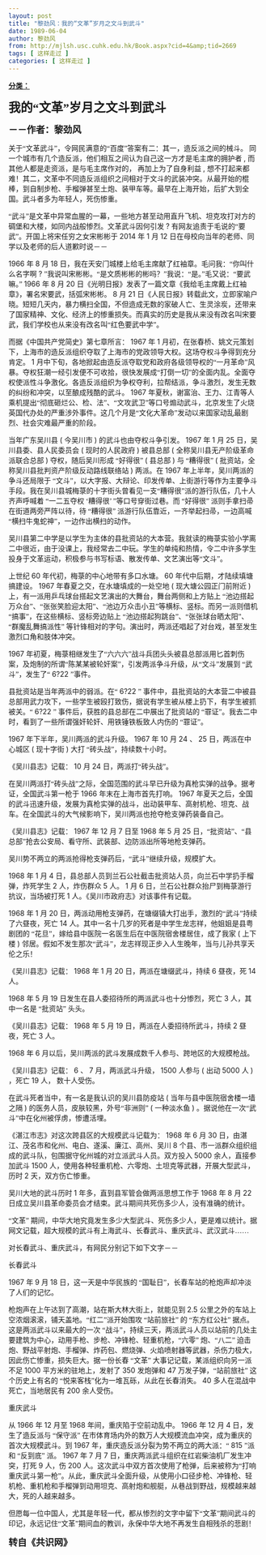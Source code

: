 ```yaml
---
layout: post
title: "黎劲风：我的“文革”岁月之文斗到武斗"
date: 1989-06-04
author: 黎劲风
from: http://mjlsh.usc.cuhk.edu.hk/Book.aspx?cid=4&amp;tid=2669
tags: [ 这样走过 ]
categories: [ 这样走过 ]
---
```


<div style="margin: 15px 10px 10px 0px;">
<div>
<span id="ctl00_ContentPlaceHolder1_chapter1_SubjectLabel" style="font-weight:bold;text-decoration:underline;">
   分类：
  </span>
</div>
<!--[if gte mso 9]><xml>
 <o:OfficeDocumentSettings>
  <o:AllowPNG/>
 </o:OfficeDocumentSettings>
</xml><![endif]-->
<!--[if gte mso 9]><xml>
 <w:WordDocument>
  <w:View>Normal</w:View>
  <w:Zoom>0</w:Zoom>
  <w:TrackMoves/>
  <w:TrackFormatting/>
  <w:PunctuationKerning/>
  <w:ValidateAgainstSchemas/>
  <w:SaveIfXMLInvalid>false</w:SaveIfXMLInvalid>
  <w:IgnoreMixedContent>false</w:IgnoreMixedContent>
  <w:AlwaysShowPlaceholderText>false</w:AlwaysShowPlaceholderText>
  <w:DoNotPromoteQF/>
  <w:LidThemeOther>EN-US</w:LidThemeOther>
  <w:LidThemeAsian>JA</w:LidThemeAsian>
  <w:LidThemeComplexScript>X-NONE</w:LidThemeComplexScript>
  <w:Compatibility>
   <w:BreakWrappedTables/>
   <w:SnapToGridInCell/>
   <w:WrapTextWithPunct/>
   <w:UseAsianBreakRules/>
   <w:DontGrowAutofit/>
   <w:SplitPgBreakAndParaMark/>
   <w:EnableOpenTypeKerning/>
   <w:DontFlipMirrorIndents/>
   <w:OverrideTableStyleHps/>
   <w:UseFELayout/>
  </w:Compatibility>
  <m:mathPr>
   <m:mathFont m:val="Cambria Math"/>
   <m:brkBin m:val="before"/>
   <m:brkBinSub m:val="&#45;-"/>
   <m:smallFrac m:val="off"/>
   <m:dispDef/>
   <m:lMargin m:val="0"/>
   <m:rMargin m:val="0"/>
   <m:defJc m:val="centerGroup"/>
   <m:wrapIndent m:val="1440"/>
   <m:intLim m:val="subSup"/>
   <m:naryLim m:val="undOvr"/>
  </m:mathPr></w:WordDocument>
</xml><![endif]-->
<!--[if gte mso 9]><xml>
 <w:LatentStyles DefLockedState="false" DefUnhideWhenUsed="true"
  DefSemiHidden="true" DefQFormat="false" DefPriority="99"
  LatentStyleCount="276">
  <w:LsdException Locked="false" Priority="0" SemiHidden="false"
   UnhideWhenUsed="false" QFormat="true" Name="Normal"/>
  <w:LsdException Locked="false" Priority="9" SemiHidden="false"
   UnhideWhenUsed="false" QFormat="true" Name="heading 1"/>
  <w:LsdException Locked="false" Priority="9" QFormat="true" Name="heading 2"/>
  <w:LsdException Locked="false" Priority="9" QFormat="true" Name="heading 3"/>
  <w:LsdException Locked="false" Priority="9" QFormat="true" Name="heading 4"/>
  <w:LsdException Locked="false" Priority="9" QFormat="true" Name="heading 5"/>
  <w:LsdException Locked="false" Priority="9" QFormat="true" Name="heading 6"/>
  <w:LsdException Locked="false" Priority="9" QFormat="true" Name="heading 7"/>
  <w:LsdException Locked="false" Priority="9" QFormat="true" Name="heading 8"/>
  <w:LsdException Locked="false" Priority="9" QFormat="true" Name="heading 9"/>
  <w:LsdException Locked="false" Priority="39" Name="toc 1"/>
  <w:LsdException Locked="false" Priority="39" Name="toc 2"/>
  <w:LsdException Locked="false" Priority="39" Name="toc 3"/>
  <w:LsdException Locked="false" Priority="39" Name="toc 4"/>
  <w:LsdException Locked="false" Priority="39" Name="toc 5"/>
  <w:LsdException Locked="false" Priority="39" Name="toc 6"/>
  <w:LsdException Locked="false" Priority="39" Name="toc 7"/>
  <w:LsdException Locked="false" Priority="39" Name="toc 8"/>
  <w:LsdException Locked="false" Priority="39" Name="toc 9"/>
  <w:LsdException Locked="false" Priority="35" QFormat="true" Name="caption"/>
  <w:LsdException Locked="false" Priority="10" SemiHidden="false"
   UnhideWhenUsed="false" QFormat="true" Name="Title"/>
  <w:LsdException Locked="false" Priority="0" Name="Default Paragraph Font"/>
  <w:LsdException Locked="false" Priority="11" SemiHidden="false"
   UnhideWhenUsed="false" QFormat="true" Name="Subtitle"/>
  <w:LsdException Locked="false" Priority="22" SemiHidden="false"
   UnhideWhenUsed="false" QFormat="true" Name="Strong"/>
  <w:LsdException Locked="false" Priority="20" SemiHidden="false"
   UnhideWhenUsed="false" QFormat="true" Name="Emphasis"/>
  <w:LsdException Locked="false" Priority="59" SemiHidden="false"
   UnhideWhenUsed="false" Name="Table Grid"/>
  <w:LsdException Locked="false" UnhideWhenUsed="false" Name="Placeholder Text"/>
  <w:LsdException Locked="false" Priority="1" SemiHidden="false"
   UnhideWhenUsed="false" QFormat="true" Name="No Spacing"/>
  <w:LsdException Locked="false" Priority="60" SemiHidden="false"
   UnhideWhenUsed="false" Name="Light Shading"/>
  <w:LsdException Locked="false" Priority="61" SemiHidden="false"
   UnhideWhenUsed="false" Name="Light List"/>
  <w:LsdException Locked="false" Priority="62" SemiHidden="false"
   UnhideWhenUsed="false" Name="Light Grid"/>
  <w:LsdException Locked="false" Priority="63" SemiHidden="false"
   UnhideWhenUsed="false" Name="Medium Shading 1"/>
  <w:LsdException Locked="false" Priority="64" SemiHidden="false"
   UnhideWhenUsed="false" Name="Medium Shading 2"/>
  <w:LsdException Locked="false" Priority="65" SemiHidden="false"
   UnhideWhenUsed="false" Name="Medium List 1"/>
  <w:LsdException Locked="false" Priority="66" SemiHidden="false"
   UnhideWhenUsed="false" Name="Medium List 2"/>
  <w:LsdException Locked="false" Priority="67" SemiHidden="false"
   UnhideWhenUsed="false" Name="Medium Grid 1"/>
  <w:LsdException Locked="false" Priority="68" SemiHidden="false"
   UnhideWhenUsed="false" Name="Medium Grid 2"/>
  <w:LsdException Locked="false" Priority="69" SemiHidden="false"
   UnhideWhenUsed="false" Name="Medium Grid 3"/>
  <w:LsdException Locked="false" Priority="70" SemiHidden="false"
   UnhideWhenUsed="false" Name="Dark List"/>
  <w:LsdException Locked="false" Priority="71" SemiHidden="false"
   UnhideWhenUsed="false" Name="Colorful Shading"/>
  <w:LsdException Locked="false" Priority="72" SemiHidden="false"
   UnhideWhenUsed="false" Name="Colorful List"/>
  <w:LsdException Locked="false" Priority="73" SemiHidden="false"
   UnhideWhenUsed="false" Name="Colorful Grid"/>
  <w:LsdException Locked="false" Priority="60" SemiHidden="false"
   UnhideWhenUsed="false" Name="Light Shading Accent 1"/>
  <w:LsdException Locked="false" Priority="61" SemiHidden="false"
   UnhideWhenUsed="false" Name="Light List Accent 1"/>
  <w:LsdException Locked="false" Priority="62" SemiHidden="false"
   UnhideWhenUsed="false" Name="Light Grid Accent 1"/>
  <w:LsdException Locked="false" Priority="63" SemiHidden="false"
   UnhideWhenUsed="false" Name="Medium Shading 1 Accent 1"/>
  <w:LsdException Locked="false" Priority="64" SemiHidden="false"
   UnhideWhenUsed="false" Name="Medium Shading 2 Accent 1"/>
  <w:LsdException Locked="false" Priority="65" SemiHidden="false"
   UnhideWhenUsed="false" Name="Medium List 1 Accent 1"/>
  <w:LsdException Locked="false" UnhideWhenUsed="false" Name="Revision"/>
  <w:LsdException Locked="false" Priority="34" SemiHidden="false"
   UnhideWhenUsed="false" QFormat="true" Name="List Paragraph"/>
  <w:LsdException Locked="false" Priority="29" SemiHidden="false"
   UnhideWhenUsed="false" QFormat="true" Name="Quote"/>
  <w:LsdException Locked="false" Priority="30" SemiHidden="false"
   UnhideWhenUsed="false" QFormat="true" Name="Intense Quote"/>
  <w:LsdException Locked="false" Priority="66" SemiHidden="false"
   UnhideWhenUsed="false" Name="Medium List 2 Accent 1"/>
  <w:LsdException Locked="false" Priority="67" SemiHidden="false"
   UnhideWhenUsed="false" Name="Medium Grid 1 Accent 1"/>
  <w:LsdException Locked="false" Priority="68" SemiHidden="false"
   UnhideWhenUsed="false" Name="Medium Grid 2 Accent 1"/>
  <w:LsdException Locked="false" Priority="69" SemiHidden="false"
   UnhideWhenUsed="false" Name="Medium Grid 3 Accent 1"/>
  <w:LsdException Locked="false" Priority="70" SemiHidden="false"
   UnhideWhenUsed="false" Name="Dark List Accent 1"/>
  <w:LsdException Locked="false" Priority="71" SemiHidden="false"
   UnhideWhenUsed="false" Name="Colorful Shading Accent 1"/>
  <w:LsdException Locked="false" Priority="72" SemiHidden="false"
   UnhideWhenUsed="false" Name="Colorful List Accent 1"/>
  <w:LsdException Locked="false" Priority="73" SemiHidden="false"
   UnhideWhenUsed="false" Name="Colorful Grid Accent 1"/>
  <w:LsdException Locked="false" Priority="60" SemiHidden="false"
   UnhideWhenUsed="false" Name="Light Shading Accent 2"/>
  <w:LsdException Locked="false" Priority="61" SemiHidden="false"
   UnhideWhenUsed="false" Name="Light List Accent 2"/>
  <w:LsdException Locked="false" Priority="62" SemiHidden="false"
   UnhideWhenUsed="false" Name="Light Grid Accent 2"/>
  <w:LsdException Locked="false" Priority="63" SemiHidden="false"
   UnhideWhenUsed="false" Name="Medium Shading 1 Accent 2"/>
  <w:LsdException Locked="false" Priority="64" SemiHidden="false"
   UnhideWhenUsed="false" Name="Medium Shading 2 Accent 2"/>
  <w:LsdException Locked="false" Priority="65" SemiHidden="false"
   UnhideWhenUsed="false" Name="Medium List 1 Accent 2"/>
  <w:LsdException Locked="false" Priority="66" SemiHidden="false"
   UnhideWhenUsed="false" Name="Medium List 2 Accent 2"/>
  <w:LsdException Locked="false" Priority="67" SemiHidden="false"
   UnhideWhenUsed="false" Name="Medium Grid 1 Accent 2"/>
  <w:LsdException Locked="false" Priority="68" SemiHidden="false"
   UnhideWhenUsed="false" Name="Medium Grid 2 Accent 2"/>
  <w:LsdException Locked="false" Priority="69" SemiHidden="false"
   UnhideWhenUsed="false" Name="Medium Grid 3 Accent 2"/>
  <w:LsdException Locked="false" Priority="70" SemiHidden="false"
   UnhideWhenUsed="false" Name="Dark List Accent 2"/>
  <w:LsdException Locked="false" Priority="71" SemiHidden="false"
   UnhideWhenUsed="false" Name="Colorful Shading Accent 2"/>
  <w:LsdException Locked="false" Priority="72" SemiHidden="false"
   UnhideWhenUsed="false" Name="Colorful List Accent 2"/>
  <w:LsdException Locked="false" Priority="73" SemiHidden="false"
   UnhideWhenUsed="false" Name="Colorful Grid Accent 2"/>
  <w:LsdException Locked="false" Priority="60" SemiHidden="false"
   UnhideWhenUsed="false" Name="Light Shading Accent 3"/>
  <w:LsdException Locked="false" Priority="61" SemiHidden="false"
   UnhideWhenUsed="false" Name="Light List Accent 3"/>
  <w:LsdException Locked="false" Priority="62" SemiHidden="false"
   UnhideWhenUsed="false" Name="Light Grid Accent 3"/>
  <w:LsdException Locked="false" Priority="63" SemiHidden="false"
   UnhideWhenUsed="false" Name="Medium Shading 1 Accent 3"/>
  <w:LsdException Locked="false" Priority="64" SemiHidden="false"
   UnhideWhenUsed="false" Name="Medium Shading 2 Accent 3"/>
  <w:LsdException Locked="false" Priority="65" SemiHidden="false"
   UnhideWhenUsed="false" Name="Medium List 1 Accent 3"/>
  <w:LsdException Locked="false" Priority="66" SemiHidden="false"
   UnhideWhenUsed="false" Name="Medium List 2 Accent 3"/>
  <w:LsdException Locked="false" Priority="67" SemiHidden="false"
   UnhideWhenUsed="false" Name="Medium Grid 1 Accent 3"/>
  <w:LsdException Locked="false" Priority="68" SemiHidden="false"
   UnhideWhenUsed="false" Name="Medium Grid 2 Accent 3"/>
  <w:LsdException Locked="false" Priority="69" SemiHidden="false"
   UnhideWhenUsed="false" Name="Medium Grid 3 Accent 3"/>
  <w:LsdException Locked="false" Priority="70" SemiHidden="false"
   UnhideWhenUsed="false" Name="Dark List Accent 3"/>
  <w:LsdException Locked="false" Priority="71" SemiHidden="false"
   UnhideWhenUsed="false" Name="Colorful Shading Accent 3"/>
  <w:LsdException Locked="false" Priority="72" SemiHidden="false"
   UnhideWhenUsed="false" Name="Colorful List Accent 3"/>
  <w:LsdException Locked="false" Priority="73" SemiHidden="false"
   UnhideWhenUsed="false" Name="Colorful Grid Accent 3"/>
  <w:LsdException Locked="false" Priority="60" SemiHidden="false"
   UnhideWhenUsed="false" Name="Light Shading Accent 4"/>
  <w:LsdException Locked="false" Priority="61" SemiHidden="false"
   UnhideWhenUsed="false" Name="Light List Accent 4"/>
  <w:LsdException Locked="false" Priority="62" SemiHidden="false"
   UnhideWhenUsed="false" Name="Light Grid Accent 4"/>
  <w:LsdException Locked="false" Priority="63" SemiHidden="false"
   UnhideWhenUsed="false" Name="Medium Shading 1 Accent 4"/>
  <w:LsdException Locked="false" Priority="64" SemiHidden="false"
   UnhideWhenUsed="false" Name="Medium Shading 2 Accent 4"/>
  <w:LsdException Locked="false" Priority="65" SemiHidden="false"
   UnhideWhenUsed="false" Name="Medium List 1 Accent 4"/>
  <w:LsdException Locked="false" Priority="66" SemiHidden="false"
   UnhideWhenUsed="false" Name="Medium List 2 Accent 4"/>
  <w:LsdException Locked="false" Priority="67" SemiHidden="false"
   UnhideWhenUsed="false" Name="Medium Grid 1 Accent 4"/>
  <w:LsdException Locked="false" Priority="68" SemiHidden="false"
   UnhideWhenUsed="false" Name="Medium Grid 2 Accent 4"/>
  <w:LsdException Locked="false" Priority="69" SemiHidden="false"
   UnhideWhenUsed="false" Name="Medium Grid 3 Accent 4"/>
  <w:LsdException Locked="false" Priority="70" SemiHidden="false"
   UnhideWhenUsed="false" Name="Dark List Accent 4"/>
  <w:LsdException Locked="false" Priority="71" SemiHidden="false"
   UnhideWhenUsed="false" Name="Colorful Shading Accent 4"/>
  <w:LsdException Locked="false" Priority="72" SemiHidden="false"
   UnhideWhenUsed="false" Name="Colorful List Accent 4"/>
  <w:LsdException Locked="false" Priority="73" SemiHidden="false"
   UnhideWhenUsed="false" Name="Colorful Grid Accent 4"/>
  <w:LsdException Locked="false" Priority="60" SemiHidden="false"
   UnhideWhenUsed="false" Name="Light Shading Accent 5"/>
  <w:LsdException Locked="false" Priority="61" SemiHidden="false"
   UnhideWhenUsed="false" Name="Light List Accent 5"/>
  <w:LsdException Locked="false" Priority="62" SemiHidden="false"
   UnhideWhenUsed="false" Name="Light Grid Accent 5"/>
  <w:LsdException Locked="false" Priority="63" SemiHidden="false"
   UnhideWhenUsed="false" Name="Medium Shading 1 Accent 5"/>
  <w:LsdException Locked="false" Priority="64" SemiHidden="false"
   UnhideWhenUsed="false" Name="Medium Shading 2 Accent 5"/>
  <w:LsdException Locked="false" Priority="65" SemiHidden="false"
   UnhideWhenUsed="false" Name="Medium List 1 Accent 5"/>
  <w:LsdException Locked="false" Priority="66" SemiHidden="false"
   UnhideWhenUsed="false" Name="Medium List 2 Accent 5"/>
  <w:LsdException Locked="false" Priority="67" SemiHidden="false"
   UnhideWhenUsed="false" Name="Medium Grid 1 Accent 5"/>
  <w:LsdException Locked="false" Priority="68" SemiHidden="false"
   UnhideWhenUsed="false" Name="Medium Grid 2 Accent 5"/>
  <w:LsdException Locked="false" Priority="69" SemiHidden="false"
   UnhideWhenUsed="false" Name="Medium Grid 3 Accent 5"/>
  <w:LsdException Locked="false" Priority="70" SemiHidden="false"
   UnhideWhenUsed="false" Name="Dark List Accent 5"/>
  <w:LsdException Locked="false" Priority="71" SemiHidden="false"
   UnhideWhenUsed="false" Name="Colorful Shading Accent 5"/>
  <w:LsdException Locked="false" Priority="72" SemiHidden="false"
   UnhideWhenUsed="false" Name="Colorful List Accent 5"/>
  <w:LsdException Locked="false" Priority="73" SemiHidden="false"
   UnhideWhenUsed="false" Name="Colorful Grid Accent 5"/>
  <w:LsdException Locked="false" Priority="60" SemiHidden="false"
   UnhideWhenUsed="false" Name="Light Shading Accent 6"/>
  <w:LsdException Locked="false" Priority="61" SemiHidden="false"
   UnhideWhenUsed="false" Name="Light List Accent 6"/>
  <w:LsdException Locked="false" Priority="62" SemiHidden="false"
   UnhideWhenUsed="false" Name="Light Grid Accent 6"/>
  <w:LsdException Locked="false" Priority="63" SemiHidden="false"
   UnhideWhenUsed="false" Name="Medium Shading 1 Accent 6"/>
  <w:LsdException Locked="false" Priority="64" SemiHidden="false"
   UnhideWhenUsed="false" Name="Medium Shading 2 Accent 6"/>
  <w:LsdException Locked="false" Priority="65" SemiHidden="false"
   UnhideWhenUsed="false" Name="Medium List 1 Accent 6"/>
  <w:LsdException Locked="false" Priority="66" SemiHidden="false"
   UnhideWhenUsed="false" Name="Medium List 2 Accent 6"/>
  <w:LsdException Locked="false" Priority="67" SemiHidden="false"
   UnhideWhenUsed="false" Name="Medium Grid 1 Accent 6"/>
  <w:LsdException Locked="false" Priority="68" SemiHidden="false"
   UnhideWhenUsed="false" Name="Medium Grid 2 Accent 6"/>
  <w:LsdException Locked="false" Priority="69" SemiHidden="false"
   UnhideWhenUsed="false" Name="Medium Grid 3 Accent 6"/>
  <w:LsdException Locked="false" Priority="70" SemiHidden="false"
   UnhideWhenUsed="false" Name="Dark List Accent 6"/>
  <w:LsdException Locked="false" Priority="71" SemiHidden="false"
   UnhideWhenUsed="false" Name="Colorful Shading Accent 6"/>
  <w:LsdException Locked="false" Priority="72" SemiHidden="false"
   UnhideWhenUsed="false" Name="Colorful List Accent 6"/>
  <w:LsdException Locked="false" Priority="73" SemiHidden="false"
   UnhideWhenUsed="false" Name="Colorful Grid Accent 6"/>
  <w:LsdException Locked="false" Priority="19" SemiHidden="false"
   UnhideWhenUsed="false" QFormat="true" Name="Subtle Emphasis"/>
  <w:LsdException Locked="false" Priority="21" SemiHidden="false"
   UnhideWhenUsed="false" QFormat="true" Name="Intense Emphasis"/>
  <w:LsdException Locked="false" Priority="31" SemiHidden="false"
   UnhideWhenUsed="false" QFormat="true" Name="Subtle Reference"/>
  <w:LsdException Locked="false" Priority="32" SemiHidden="false"
   UnhideWhenUsed="false" QFormat="true" Name="Intense Reference"/>
  <w:LsdException Locked="false" Priority="33" SemiHidden="false"
   UnhideWhenUsed="false" QFormat="true" Name="Book Title"/>
  <w:LsdException Locked="false" Priority="37" Name="Bibliography"/>
  <w:LsdException Locked="false" Priority="39" QFormat="true" Name="TOC Heading"/>
 </w:LatentStyles>
</xml><![endif]-->
<!--[if gte mso 10]>
<style>
 /* Style Definitions */
table.MsoNormalTable
	{mso-style-name:"Table Normal";
	mso-tstyle-rowband-size:0;
	mso-tstyle-colband-size:0;
	mso-style-noshow:yes;
	mso-style-priority:99;
	mso-style-parent:"";
	mso-padding-alt:0in 5.4pt 0in 5.4pt;
	mso-para-margin:0in;
	mso-para-margin-bottom:.0001pt;
	mso-pagination:widow-orphan;
	font-size:10.0pt;
	font-family:"Times New Roman";}
</style>
<![endif]-->
<!--StartFragment-->
<p class="MsoNormal">
<o:p>
<b>
<font size="5">
</font>
</b>
</o:p>
</p>
<p class="MsoNormal">
<b>
<span lang="ZH-CN" style="font-family: 宋体;">
<font size="5">
     我的“文革”岁月之文斗到武斗
    </font>
</span>
<font size="4">
<o:p>
</o:p>
</font>
</b>
</p>
<p class="MsoNormal">
<b>
<font size="4">
<span lang="ZH-CN" style='font-family:宋体;mso-ascii-font-family:
"Times New Roman"'>
     －－作者：黎劲风
    </span>
<o:p>
</o:p>
</font>
</b>
</p>
<p class="MsoNormal">
<o:p>
</o:p>
</p>
<p class="MsoNormal">
<span lang="ZH-CN" style='font-family:宋体;mso-ascii-font-family:
"Times New Roman"'>
   关于“文革武斗”，令网民满意的“百度”答案有二：其一，造反派之间的械斗。
  </span>
<span lang="ZH-CN">
</span>
<span lang="ZH-CN" style='font-family:宋体;mso-ascii-font-family:"Times New Roman"'>
   同一个城市有几个造反派，他们相互之间认为自己这一方才是毛主席的拥护者
  </span>
  ,
  <span lang="ZH-CN" style='font-family:宋体;mso-ascii-font-family:"Times New Roman"'>
   而其他人都是走资派，是与毛主席作对的，
  </span>
<span lang="ZH-CN">
</span>
<span lang="ZH-CN" style='font-family:宋体;mso-ascii-font-family:
"Times New Roman"'>
   再加上为了自身利益
  </span>
  ,
  <span lang="ZH-CN" style='font-family:宋体;
mso-ascii-font-family:"Times New Roman"'>
   想不打起来都难！其二，文革中不同造反派组织之间相对于文斗的武装冲突。从最开始的棍棒，到自制步枪、手榴弹甚至土炮、装甲车等。最早在上海开始，后扩大到全国。武斗者多为年轻人，死伤惨重。
  </span>
<o:p>
</o:p>
</p>
<p class="MsoNormal">
<span lang="ZH-CN" style='font-family:宋体;mso-ascii-font-family:
"Times New Roman"'>
   “武斗”是文革中异常血腥的一幕，一些地方甚至动用直升飞机、坦克攻打对方的碉堡和大楼，如同内战般惨烈。文革武斗因何引发
  </span>
  ?
  <span lang="ZH-CN" style='font-family:宋体;mso-ascii-font-family:"Times New Roman"'>
   有网友追责于毛说的“要武”。开国上将宋任穷之女宋彬彬于
  </span>
  2014
  <span lang="ZH-CN" style='font-family:宋体;mso-ascii-font-family:"Times New Roman"'>
   年
  </span>
  1
  <span lang="ZH-CN" style='font-family:宋体;mso-ascii-font-family:"Times New Roman"'>
   月
  </span>
  12
  <span lang="ZH-CN" style='font-family:宋体;mso-ascii-font-family:"Times New Roman"'>
   日在母校向当年的老师、同学以及老师的后人道歉时说－－
  </span>
<o:p>
</o:p>
</p>
<p class="MsoNormal">
  1966
  <span lang="ZH-CN" style='font-family:宋体;mso-ascii-font-family:
"Times New Roman"'>
   年
  </span>
  8
  <span lang="ZH-CN" style='font-family:宋体;mso-ascii-font-family:
"Times New Roman"'>
   月
  </span>
  18
  <span lang="ZH-CN" style='font-family:宋体;mso-ascii-font-family:
"Times New Roman"'>
   日，我在天安门城楼上给毛主席献了红袖章。毛问我：“你叫什么名字啊
  </span>
  ?
  <span lang="ZH-CN" style='font-family:宋体;mso-ascii-font-family:"Times New Roman"'>
   ”我说叫宋彬彬。“是文质彬彬的彬吗？”我说：“是。”毛又说：“要武嘛。”
  </span>
  1966
  <span lang="ZH-CN" style='font-family:宋体;mso-ascii-font-family:"Times New Roman"'>
   年
  </span>
  8
  <span lang="ZH-CN" style='font-family:宋体;mso-ascii-font-family:"Times New Roman"'>
   月
  </span>
  20
  <span lang="ZH-CN" style='font-family:宋体;mso-ascii-font-family:"Times New Roman"'>
   日《光明日报》发表了一篇文章《我给毛主席戴上红袖章》，署名宋要武，括弧宋彬彬。
  </span>
  8
  <span lang="ZH-CN" style='font-family:宋体;mso-ascii-font-family:"Times New Roman"'>
   月
  </span>
  21
  <span lang="ZH-CN" style='font-family:宋体;mso-ascii-font-family:"Times New Roman"'>
   日《人民日报》转载此文，立即家喻户晓。短短几天内，暴力横扫全国，不但造成无数的家破人亡、生灵涂炭，还带来了国家精神、文化、经济上的惨重损失。而真实的历史是我从来没有改名叫宋要武，我们学校也从来没有改名叫“红色要武中学”。
  </span>
<o:p>
</o:p>
</p>
<p class="MsoNormal">
<span lang="ZH-CN" style='font-family:宋体;mso-ascii-font-family:
"Times New Roman"'>
   而据《中国共产党简史》第七章所言：
  </span>
  1967
  <span lang="ZH-CN" style='font-family:宋体;mso-ascii-font-family:"Times New Roman"'>
   年
  </span>
  1
  <span lang="ZH-CN" style='font-family:宋体;mso-ascii-font-family:"Times New Roman"'>
   月初，在张春桥、姚文元策划下，上海市的造反派组织夺取了上海市的党政领导大权。这场夺权斗争得到充分肯定。
  </span>
  1
  <span lang="ZH-CN" style='font-family:宋体;mso-ascii-font-family:"Times New Roman"'>
   月中下旬，各地掀起由造反派夺取党和政府各级领导权的“一月革命”风暴。夺权狂潮一经引发便不可收拾，很快发展成“打倒一切”的全面内乱。全面夺权使派性斗争激化。各造反派组织为争权夺利，拉帮结派，争斗激烈，发生无数的纠纷和冲突，以至酿成残酷的武斗。
  </span>
  1967
  <span lang="ZH-CN" style='font-family:宋体;mso-ascii-font-family:"Times New Roman"'>
   年夏秋，谢富治、王力、江青等人乘机提出“彻底砸烂公、检、法”、“文攻武卫”等口号煽动武斗，北京发生了火烧英国代办处的严重涉外事件。这几个月是“文化大革命”发动以来国家动乱最剧烈、社会灾难最严重的阶段。
  </span>
<o:p>
</o:p>
</p>
<p class="MsoNormal">
<span lang="ZH-CN" style='font-family:宋体;mso-ascii-font-family:
"Times New Roman"'>
   当年广东吴川县
  </span>
  (
  <span lang="ZH-CN" style='font-family:宋体;
mso-ascii-font-family:"Times New Roman"'>
   今吴川市
  </span>
  )
  <span lang="ZH-CN" style='font-family:宋体;mso-ascii-font-family:"Times New Roman"'>
   的武斗也由夺权斗争引发。
  </span>
  1967
  <span lang="ZH-CN" style='font-family:宋体;mso-ascii-font-family:"Times New Roman"'>
   年
  </span>
  1
  <span lang="ZH-CN" style='font-family:宋体;mso-ascii-font-family:"Times New Roman"'>
   月
  </span>
  25
  <span lang="ZH-CN" style='font-family:宋体;mso-ascii-font-family:"Times New Roman"'>
   日，吴川县委、县人民委员会
  </span>
  (
  <span lang="ZH-CN" style='font-family:宋体;mso-ascii-font-family:"Times New Roman"'>
   现时的人民政府
  </span>
  )
  <span lang="ZH-CN" style='font-family:宋体;mso-ascii-font-family:"Times New Roman"'>
   被县总部
  </span>
  (
  <span lang="ZH-CN" style='font-family:宋体;mso-ascii-font-family:"Times New Roman"'>
   全称吴川县无产阶级革命派联合总部
  </span>
  )
  <span lang="ZH-CN" style='font-family:宋体;mso-ascii-font-family:"Times New Roman"'>
   夺权，随后吴川形成
  </span>
<span lang="ZH-CN">
</span>
<span lang="ZH-CN" style='font-family:宋体;mso-ascii-font-family:
"Times New Roman"'>
   “好得很”
  </span>
  (
  <span lang="ZH-CN" style='font-family:宋体;
mso-ascii-font-family:"Times New Roman"'>
   县总部
  </span>
  )
  <span lang="ZH-CN" style='font-family:宋体;mso-ascii-font-family:"Times New Roman"'>
   与
  </span>
<span lang="ZH-CN">
</span>
<span lang="ZH-CN" style='font-family:宋体;mso-ascii-font-family:
"Times New Roman"'>
   “糟得很”
  </span>
  (
  <span lang="ZH-CN" style='font-family:宋体;
mso-ascii-font-family:"Times New Roman"'>
   批资站，全称吴川县批判资产阶级反动路线联络站
  </span>
  )
  <span lang="ZH-CN" style='font-family:宋体;mso-ascii-font-family:"Times New Roman"'>
   两派。在
  </span>
  1967
  <span lang="ZH-CN" style='font-family:宋体;mso-ascii-font-family:"Times New Roman"'>
   年上半年，吴川两派的争斗还局限于
  </span>
<span lang="ZH-CN">
</span>
<span lang="ZH-CN" style='font-family:宋体;mso-ascii-font-family:
"Times New Roman"'>
   “文斗”，以大字报、大辩论、印发传单、上街游行等作为主要争斗手段。我在吴川县城梅菉的十字街头曾看见一支“糟得很”派的游行队伍，几十人齐声呼喊着
  </span>
<span lang="ZH-CN">
</span>
<span lang="ZH-CN" style='font-family:宋体;mso-ascii-font-family:
"Times New Roman"'>
   “一二五夺权
  </span>
<span lang="ZH-CN">
</span>
<span lang="ZH-CN" style='font-family:宋体;mso-ascii-font-family:"Times New Roman"'>
   ‘糟得很’
  </span>
<span lang="ZH-CN">
</span>
<span lang="ZH-CN" style='font-family:宋体;mso-ascii-font-family:
"Times New Roman"'>
   ”等口号穿街过巷。而
  </span>
<span lang="ZH-CN">
</span>
<span lang="ZH-CN" style='font-family:宋体;mso-ascii-font-family:"Times New Roman"'>
   “好得很”
  </span>
<span lang="ZH-CN">
</span>
<span lang="ZH-CN" style='font-family:宋体;mso-ascii-font-family:
"Times New Roman"'>
   派则手拿扫帚在街道两旁严阵以待，待
  </span>
<span lang="ZH-CN">
</span>
<span lang="ZH-CN" style='font-family:宋体;mso-ascii-font-family:"Times New Roman"'>
   “糟得很”
  </span>
<span lang="ZH-CN">
</span>
<span lang="ZH-CN" style='font-family:宋体;mso-ascii-font-family:
"Times New Roman"'>
   派游行队伍靠近，一齐举起扫帚，一边高喊“横扫牛鬼蛇神”，一边作出横扫的动作。
  </span>
<o:p>
</o:p>
</p>
<p class="MsoNormal">
<span lang="ZH-CN" style='font-family:宋体;mso-ascii-font-family:
"Times New Roman"'>
   吴川县第二中学是以学生为主体的县批资站的大本营。我就读的梅菉实验小学离二中很近，由于没课上，我经常去二中玩。学生的单纯和热情，令二中许多学生投身于文革运动，积极参与书写标语、散发传单、文艺演出等“文斗”。
  </span>
<o:p>
</o:p>
</p>
<p class="MsoNormal">
<span lang="ZH-CN" style='font-family:宋体;mso-ascii-font-family:
"Times New Roman"'>
   上世纪
  </span>
  60
  <span lang="ZH-CN" style='font-family:宋体;
mso-ascii-font-family:"Times New Roman"'>
   年代初，梅菉的中心地带有多口水塘。
  </span>
  60
  <span lang="ZH-CN" style='font-family:宋体;mso-ascii-font-family:"Times New Roman"'>
   年代中后期，才陆续填塘搞建设。
  </span>
  1967
  <span lang="ZH-CN" style='font-family:宋体;mso-ascii-font-family:"Times New Roman"'>
   年春夏之交，在水塘填成的一处空地
  </span>
  (
  <span lang="ZH-CN" style='font-family:宋体;mso-ascii-font-family:"Times New Roman"'>
   现大塘公园正门前附近
  </span>
  )
  <span lang="ZH-CN" style='font-family:宋体;mso-ascii-font-family:"Times New Roman"'>
   上，有一派用乒乓球台搭起文艺演出的大舞台，舞台两侧和上方贴上
  </span>
<span lang="ZH-CN">
</span>
<span lang="ZH-CN" style='font-family:宋体;mso-ascii-font-family:
"Times New Roman"'>
   “池边搭起万众台”、“张张笑脸迎太阳”、“池边万众击小丑”等横标、竖标。而另一派则借机
  </span>
<span lang="ZH-CN">
</span>
<span lang="ZH-CN" style='font-family:宋体;mso-ascii-font-family:
"Times New Roman"'>
   “搞事”，在这些横标、竖标旁边贴上
  </span>
<span lang="ZH-CN">
</span>
<span lang="ZH-CN" style='font-family:宋体;mso-ascii-font-family:"Times New Roman"'>
   “池边搭起狗跳台”、“张张球台晒太阳”、“群魔乱舞搞派性”
  </span>
<span lang="ZH-CN">
</span>
<span lang="ZH-CN" style='font-family:宋体;mso-ascii-font-family:
"Times New Roman"'>
   等针锋相对的字句。演出时，两派还唱起了对台戏，甚至发生激烈口角和肢体冲突。
  </span>
<o:p>
</o:p>
</p>
<p class="MsoNormal">
  1967
  <span lang="ZH-CN" style='font-family:宋体;mso-ascii-font-family:
"Times New Roman"'>
   年初夏，梅菉相继发生了“六六六”战斗兵团头头被县总部派用匕首刺伤案，及炮制的所谓“陈某某被轮奸案”，引发两派争斗升级，从“文斗”发展到
  </span>
<span lang="ZH-CN">
</span>
<span lang="ZH-CN" style='font-family:宋体;mso-ascii-font-family:
"Times New Roman"'>
   “武斗”，发生了“
  </span>
  6?22
  <span lang="ZH-CN" style='font-family:
宋体;mso-ascii-font-family:"Times New Roman"'>
   ”事件。
  </span>
<o:p>
</o:p>
</p>
<p class="MsoNormal">
<span lang="ZH-CN" style='font-family:宋体;mso-ascii-font-family:
"Times New Roman"'>
   县批资站是当年两派中的弱派。在“
  </span>
  6?22
  <span lang="ZH-CN" style='font-family:宋体;mso-ascii-font-family:"Times New Roman"'>
   ”
  </span>
<span lang="ZH-CN">
</span>
<span lang="ZH-CN" style='font-family:宋体;mso-ascii-font-family:
"Times New Roman"'>
   事件中，县批资站的大本营二中被县总部用武力攻下，一些学生被殴打致伤，据说有学生被从楼上扔下，有学生被抓被关。“
  </span>
  6?22
  <span lang="ZH-CN" style='font-family:宋体;mso-ascii-font-family:"Times New Roman"'>
   ”
  </span>
<span lang="ZH-CN">
</span>
<span lang="ZH-CN" style='font-family:宋体;mso-ascii-font-family:
"Times New Roman"'>
   事件后，获胜的县总部在二中展出了批资站的
  </span>
<span lang="ZH-CN">
</span>
<span lang="ZH-CN" style='font-family:宋体;mso-ascii-font-family:"Times New Roman"'>
   “罪证”。我去二中时，看到了一些所谓强奸轮奸、用铁锤铁板致人内伤的
  </span>
<span lang="ZH-CN">
</span>
<span lang="ZH-CN" style='font-family:宋体;mso-ascii-font-family:
"Times New Roman"'>
   “罪证”。
  </span>
<o:p>
</o:p>
</p>
<p class="MsoNormal">
  1967
  <span lang="ZH-CN" style='font-family:宋体;mso-ascii-font-family:
"Times New Roman"'>
   年下半年，吴川两派的武斗升级。
  </span>
  1967
  <span lang="ZH-CN" style='font-family:
宋体;mso-ascii-font-family:"Times New Roman"'>
   年
  </span>
  10
  <span lang="ZH-CN" style='font-family:宋体;mso-ascii-font-family:"Times New Roman"'>
   月
  </span>
  24
  <span lang="ZH-CN" style='font-family:宋体;mso-ascii-font-family:"Times New Roman"'>
   、
  </span>
  25
  <span lang="ZH-CN" style='font-family:宋体;mso-ascii-font-family:"Times New Roman"'>
   日，两派在中心城区
  </span>
  (
  <span lang="ZH-CN" style='font-family:宋体;mso-ascii-font-family:"Times New Roman"'>
   现十字街
  </span>
  )
  <span lang="ZH-CN" style='font-family:宋体;mso-ascii-font-family:"Times New Roman"'>
   大打
  </span>
<span lang="ZH-CN">
</span>
<span lang="ZH-CN" style='font-family:宋体;mso-ascii-font-family:
"Times New Roman"'>
   “砖头战”，持续数十小时。
  </span>
<o:p>
</o:p>
</p>
<p class="MsoNormal">
<span lang="ZH-CN" style='font-family:宋体;mso-ascii-font-family:
"Times New Roman"'>
   《吴川县志》记载：
  </span>
  10
  <span lang="ZH-CN" style='font-family:宋体;
mso-ascii-font-family:"Times New Roman"'>
   月
  </span>
  24
  <span lang="ZH-CN" style='font-family:宋体;mso-ascii-font-family:"Times New Roman"'>
   日，两派打“砖头战”。
  </span>
<o:p>
</o:p>
</p>
<p class="MsoNormal">
<span lang="ZH-CN" style='font-family:宋体;mso-ascii-font-family:
"Times New Roman"'>
   在吴川两派打“砖头战”之际，全国范围的武斗早已升级为真枪实弹的战争。据考证，全国武斗第一枪于
  </span>
  1966
  <span lang="ZH-CN" style='font-family:宋体;mso-ascii-font-family:"Times New Roman"'>
   年末在上海市首先打响。
  </span>
  1967
  <span lang="ZH-CN" style='font-family:宋体;mso-ascii-font-family:"Times New Roman"'>
   年夏天之后，全国的武斗迅速升级，发展为真枪实弹的战斗，出动装甲车、高射机枪、坦克、战车。在全国武斗的大气候影响下，吴川两派也抢夺枪支弹药装备自己。
  </span>
<o:p>
</o:p>
</p>
<p class="MsoNormal">
<span lang="ZH-CN" style='font-family:宋体;mso-ascii-font-family:
"Times New Roman"'>
   《吴川县志》记载：
  </span>
  1967
  <span lang="ZH-CN" style='font-family:
宋体;mso-ascii-font-family:"Times New Roman"'>
   年
  </span>
  12
  <span lang="ZH-CN" style='font-family:宋体;mso-ascii-font-family:"Times New Roman"'>
   月
  </span>
  7
  <span lang="ZH-CN" style='font-family:宋体;mso-ascii-font-family:"Times New Roman"'>
   日至
  </span>
  1968
  <span lang="ZH-CN" style='font-family:宋体;mso-ascii-font-family:"Times New Roman"'>
   年
  </span>
  5
  <span lang="ZH-CN" style='font-family:宋体;mso-ascii-font-family:"Times New Roman"'>
   月
  </span>
  25
  <span lang="ZH-CN" style='font-family:宋体;mso-ascii-font-family:"Times New Roman"'>
   日，“批资站”、“县总部”抢去公安局、看守所、武装部、边防派出所等地枪支弹药。
  </span>
<o:p>
</o:p>
</p>
<p class="MsoNormal">
<span lang="ZH-CN" style='font-family:宋体;mso-ascii-font-family:
"Times New Roman"'>
   吴川势不两立的两派抢得枪支弹药后，“武斗”继续升级，规模扩大。
  </span>
<o:p>
</o:p>
</p>
<p class="MsoNormal">
  1968
  <span lang="ZH-CN" style='font-family:宋体;mso-ascii-font-family:
"Times New Roman"'>
   年
  </span>
  1
  <span lang="ZH-CN" style='font-family:宋体;mso-ascii-font-family:
"Times New Roman"'>
   月
  </span>
  4
  <span lang="ZH-CN" style='font-family:宋体;mso-ascii-font-family:
"Times New Roman"'>
   日，县总部人员到兰石公社截击批资站人员，向兰石中学扔手榴弹，炸死学生
  </span>
  2
  <span lang="ZH-CN" style='font-family:宋体;mso-ascii-font-family:"Times New Roman"'>
   人，炸伤群众
  </span>
  5
  <span lang="ZH-CN" style='font-family:宋体;mso-ascii-font-family:"Times New Roman"'>
   人。
  </span>
  1
  <span lang="ZH-CN" style='font-family:宋体;mso-ascii-font-family:"Times New Roman"'>
   月
  </span>
  6
  <span lang="ZH-CN" style='font-family:宋体;mso-ascii-font-family:"Times New Roman"'>
   日，兰石公社群众抬尸到梅菉游行抗议，当场被打死
  </span>
  1
  <span lang="ZH-CN" style='font-family:宋体;mso-ascii-font-family:"Times New Roman"'>
   人。《吴川市政府志》对该事件有记载。
  </span>
<o:p>
</o:p>
</p>
<p class="MsoNormal">
  1968
  <span lang="ZH-CN" style='font-family:宋体;mso-ascii-font-family:
"Times New Roman"'>
   年
  </span>
  1
  <span lang="ZH-CN" style='font-family:宋体;mso-ascii-font-family:
"Times New Roman"'>
   月
  </span>
  20
  <span lang="ZH-CN" style='font-family:宋体;mso-ascii-font-family:
"Times New Roman"'>
   日，两派动用枪支弹药，在塘缀镇大打出手，激烈的“武斗”持续了六昼夜，死亡
  </span>
  14
  <span lang="ZH-CN" style='font-family:宋体;mso-ascii-font-family:"Times New Roman"'>
   人。其中一名十几岁的死者是中学生龙志祥，他姐姐是县粤剧团的
  </span>
<span lang="ZH-CN">
</span>
<span lang="ZH-CN" style='font-family:宋体;mso-ascii-font-family:
"Times New Roman"'>
   “花旦”，嫁给县中医院一名医生后在中医院宿舍楼居住，成了我家
  </span>
  (
  <span lang="ZH-CN" style='font-family:宋体;mso-ascii-font-family:"Times New Roman"'>
   上下楼
  </span>
  )
  <span lang="ZH-CN" style='font-family:宋体;mso-ascii-font-family:"Times New Roman"'>
   邻居。假如不发生那次“武斗”，龙志祥现正步入人生晚年，当与儿孙共享天伦之乐！
  </span>
<o:p>
</o:p>
</p>
<p class="MsoNormal">
<span lang="ZH-CN" style='font-family:宋体;mso-ascii-font-family:
"Times New Roman"'>
   《吴川县志》记载：
  </span>
  1968
  <span lang="ZH-CN" style='font-family:
宋体;mso-ascii-font-family:"Times New Roman"'>
   年
  </span>
  1
  <span lang="ZH-CN" style='font-family:宋体;mso-ascii-font-family:"Times New Roman"'>
   月
  </span>
  20
  <span lang="ZH-CN" style='font-family:宋体;mso-ascii-font-family:"Times New Roman"'>
   日，两派在塘缀武斗，持续
  </span>
  6
  <span lang="ZH-CN" style='font-family:宋体;mso-ascii-font-family:"Times New Roman"'>
   昼夜，死
  </span>
  14
  <span lang="ZH-CN" style='font-family:宋体;mso-ascii-font-family:"Times New Roman"'>
   人。
  </span>
<o:p>
</o:p>
</p>
<p class="MsoNormal">
  1968
  <span lang="ZH-CN" style='font-family:宋体;mso-ascii-font-family:
"Times New Roman"'>
   年
  </span>
  5
  <span lang="ZH-CN" style='font-family:宋体;mso-ascii-font-family:
"Times New Roman"'>
   月
  </span>
  19
  <span lang="ZH-CN" style='font-family:宋体;mso-ascii-font-family:
"Times New Roman"'>
   日发生在县人委招待所的两派武斗也十分惨烈，死亡
  </span>
  3
  <span lang="ZH-CN" style='font-family:宋体;mso-ascii-font-family:"Times New Roman"'>
   人，其中一名是
  </span>
<span lang="ZH-CN">
</span>
<span lang="ZH-CN" style='font-family:宋体;mso-ascii-font-family:
"Times New Roman"'>
   “批资站”
  </span>
<span lang="ZH-CN">
</span>
<span lang="ZH-CN" style='font-family:宋体;mso-ascii-font-family:"Times New Roman"'>
   头头。
  </span>
<o:p>
</o:p>
</p>
<p class="MsoNormal">
<span lang="ZH-CN" style='font-family:宋体;mso-ascii-font-family:
"Times New Roman"'>
   《吴川县志》记载：
  </span>
  1968
  <span lang="ZH-CN" style='font-family:
宋体;mso-ascii-font-family:"Times New Roman"'>
   年
  </span>
  5
  <span lang="ZH-CN" style='font-family:宋体;mso-ascii-font-family:"Times New Roman"'>
   月
  </span>
  19
  <span lang="ZH-CN" style='font-family:宋体;mso-ascii-font-family:"Times New Roman"'>
   日，两派在人委招待所武斗，持续
  </span>
  2
  <span lang="ZH-CN" style='font-family:宋体;mso-ascii-font-family:"Times New Roman"'>
   昼夜，死亡
  </span>
  3
  <span lang="ZH-CN" style='font-family:宋体;mso-ascii-font-family:"Times New Roman"'>
   人。
  </span>
<o:p>
</o:p>
</p>
<p class="MsoNormal">
  1968
  <span lang="ZH-CN" style='font-family:宋体;mso-ascii-font-family:
"Times New Roman"'>
   年
  </span>
  6
  <span lang="ZH-CN" style='font-family:宋体;mso-ascii-font-family:
"Times New Roman"'>
   月以后，吴川两派的武斗发展成数千人参与、跨地区的大规模枪战。
  </span>
<o:p>
</o:p>
</p>
<p class="MsoNormal">
<span lang="ZH-CN" style='font-family:宋体;mso-ascii-font-family:
"Times New Roman"'>
   《吴川县志》记载：
  </span>
  6
  <span lang="ZH-CN" style='font-family:宋体;
mso-ascii-font-family:"Times New Roman"'>
   、
  </span>
  7
  <span lang="ZH-CN" style='font-family:宋体;mso-ascii-font-family:"Times New Roman"'>
   月，两派武斗升级，
  </span>
  1500
  <span lang="ZH-CN" style='font-family:宋体;mso-ascii-font-family:"Times New Roman"'>
   人参与
  </span>
  (
  <span lang="ZH-CN" style='font-family:宋体;mso-ascii-font-family:"Times New Roman"'>
   出动
  </span>
  5000
  <span lang="ZH-CN" style='font-family:宋体;mso-ascii-font-family:"Times New Roman"'>
   人
  </span>
  )
  <span lang="ZH-CN" style='font-family:宋体;mso-ascii-font-family:"Times New Roman"'>
   ，死亡
  </span>
  19
  <span lang="ZH-CN" style='font-family:宋体;mso-ascii-font-family:"Times New Roman"'>
   人，
  </span>
<span lang="ZH-CN">
</span>
<span lang="ZH-CN" style='font-family:宋体;mso-ascii-font-family:
"Times New Roman"'>
   数十人受伤。
  </span>
<o:p>
</o:p>
</p>
<p class="MsoNormal">
<span lang="ZH-CN" style='font-family:宋体;mso-ascii-font-family:
"Times New Roman"'>
   在武斗死者当中，有一名是我认识的吴川县防疫站
  </span>
  (
  <span lang="ZH-CN" style='font-family:宋体;mso-ascii-font-family:"Times New Roman"'>
   当年与县中医院宿舍楼一墙之隔
  </span>
  )
  <span lang="ZH-CN" style='font-family:宋体;mso-ascii-font-family:"Times New Roman"'>
   的医务人员，皮肤较黑，外号“非洲则”
  </span>
  (
  <span lang="ZH-CN" style='font-family:宋体;mso-ascii-font-family:"Times New Roman"'>
   一种淡水鱼
  </span>
  )
  <span lang="ZH-CN" style='font-family:宋体;mso-ascii-font-family:"Times New Roman"'>
   。据说他在一次“武斗”中在化州被俘虏，惨遭活埋。
  </span>
<o:p>
</o:p>
</p>
<p class="MsoNormal">
<span lang="ZH-CN" style='font-family:宋体;mso-ascii-font-family:
"Times New Roman"'>
   《湛江市志》对这次跨县区的大规模武斗记载为：
  </span>
  1968
  <span lang="ZH-CN" style='font-family:宋体;mso-ascii-font-family:"Times New Roman"'>
   年
  </span>
  6
  <span lang="ZH-CN" style='font-family:宋体;mso-ascii-font-family:"Times New Roman"'>
   月
  </span>
  30
  <span lang="ZH-CN" style='font-family:宋体;mso-ascii-font-family:"Times New Roman"'>
   日，由湛江、茂名市和化州、电白、遂溪、廉江、高州、吴川
  </span>
  8
  <span lang="ZH-CN" style='font-family:宋体;mso-ascii-font-family:"Times New Roman"'>
   个县、市一派群众组织组成的武斗队，包围据守化州城的对立派武斗人员。双方投入
  </span>
  5000
  <span lang="ZH-CN" style='font-family:宋体;mso-ascii-font-family:"Times New Roman"'>
   余人，直接参加武斗
  </span>
  1500
  <span lang="ZH-CN" style='font-family:宋体;mso-ascii-font-family:"Times New Roman"'>
   人，使用各种轻重机枪、六零炮、土坦克等武器，开展大型武斗，历时
  </span>
  2
  <span lang="ZH-CN" style='font-family:宋体;mso-ascii-font-family:"Times New Roman"'>
   天，双方伤亡惨重。
  </span>
<o:p>
</o:p>
</p>
<p class="MsoNormal">
<span lang="ZH-CN" style='font-family:宋体;mso-ascii-font-family:
"Times New Roman"'>
   吴川大地的武斗历时
  </span>
  1
  <span lang="ZH-CN" style='font-family:宋体;
mso-ascii-font-family:"Times New Roman"'>
   年多，直到县军管会做两派思想工作于
  </span>
  1968
  <span lang="ZH-CN" style='font-family:宋体;mso-ascii-font-family:"Times New Roman"'>
   年
  </span>
  8
  <span lang="ZH-CN" style='font-family:宋体;mso-ascii-font-family:"Times New Roman"'>
   月
  </span>
  22
  <span lang="ZH-CN" style='font-family:宋体;mso-ascii-font-family:"Times New Roman"'>
   日成立吴川县革命委员会才结束。武斗期间共死伤多少人，没有准确的统计。
  </span>
<o:p>
</o:p>
</p>
<p class="MsoNormal">
<span lang="ZH-CN" style='font-family:宋体;mso-ascii-font-family:
"Times New Roman"'>
   “文革”
  </span>
<span lang="ZH-CN">
</span>
<span lang="ZH-CN" style='font-family:宋体;mso-ascii-font-family:"Times New Roman"'>
   期间，中华大地究竟发生多少大型武斗、死伤多少人，更是难以统计。据网文记载，超大规模的武斗有上海武斗、长春武斗、重庆武斗、武汉武斗……
  </span>
<o:p>
</o:p>
</p>
<p class="MsoNormal">
<span lang="ZH-CN" style='font-family:宋体;mso-ascii-font-family:
"Times New Roman"'>
   对长春武斗、重庆武斗，有网民分别记下如下文字－－
  </span>
<o:p>
</o:p>
</p>
<p class="MsoNormal">
<span lang="ZH-CN" style='font-family:宋体;mso-ascii-font-family:
"Times New Roman"'>
   长春武斗
  </span>
<o:p>
</o:p>
</p>
<p class="MsoNormal">
  1967
  <span lang="ZH-CN" style='font-family:宋体;mso-ascii-font-family:
"Times New Roman"'>
   年
  </span>
  9
  <span lang="ZH-CN" style='font-family:宋体;mso-ascii-font-family:
"Times New Roman"'>
   月
  </span>
  18
  <span lang="ZH-CN" style='font-family:宋体;mso-ascii-font-family:
"Times New Roman"'>
   日，这一天是中华民族的
  </span>
<span lang="ZH-CN">
</span>
<span lang="ZH-CN" style='font-family:宋体;mso-ascii-font-family:"Times New Roman"'>
   “国耻日”，长春车站的枪炮声却冲淡了人们的记忆。
  </span>
<o:p>
</o:p>
</p>
<p class="MsoNormal">
<span lang="ZH-CN" style='font-family:宋体;mso-ascii-font-family:
"Times New Roman"'>
   枪炮声在上午达到了高潮，站在斯大林大街上，就能见到
  </span>
  2.5
  <span lang="ZH-CN" style='font-family:宋体;mso-ascii-font-family:"Times New Roman"'>
   公里之外的车站上空浓烟滚滚，铺天盖地。“红二”派开始围攻
  </span>
<span lang="ZH-CN">
</span>
<span lang="ZH-CN" style='font-family:宋体;mso-ascii-font-family:
"Times New Roman"'>
   “站前旅社”
  </span>
<span lang="ZH-CN">
</span>
<span lang="ZH-CN" style='font-family:宋体;mso-ascii-font-family:"Times New Roman"'>
   的
  </span>
<span lang="ZH-CN">
</span>
<span lang="ZH-CN" style='font-family:宋体;mso-ascii-font-family:
"Times New Roman"'>
   “东方红公社”
  </span>
<span lang="ZH-CN">
</span>
<span lang="ZH-CN" style='font-family:宋体;mso-ascii-font-family:"Times New Roman"'>
   据点。这是两派武斗以来最大的一次
  </span>
<span lang="ZH-CN">
</span>
<span lang="ZH-CN" style='font-family:宋体;mso-ascii-font-family:
"Times New Roman"'>
   “战斗”，持续三天，两派武斗人员以站前的几处主要建筑为中心，动用手枪、步枪、冲锋枪、轻重机枪，“六零”
  </span>
<span lang="ZH-CN">
</span>
<span lang="ZH-CN" style='font-family:宋体;mso-ascii-font-family:
"Times New Roman"'>
   炮、“八二”
  </span>
<span lang="ZH-CN">
</span>
<span lang="ZH-CN" style='font-family:宋体;mso-ascii-font-family:"Times New Roman"'>
   迫击炮、野战平射炮、手榴弹、炸药包、燃烧弹、火焰喷射器等武器，杀伤力极大，因此伤亡惨重，损失巨大。据一份长春
  </span>
<span lang="ZH-CN">
</span>
<span lang="ZH-CN" style='font-family:宋体;mso-ascii-font-family:
"Times New Roman"'>
   “文革”
  </span>
<span lang="ZH-CN">
</span>
<span lang="ZH-CN" style='font-family:宋体;mso-ascii-font-family:"Times New Roman"'>
   大事记记载，某派组织向另一派不足
  </span>
  1000
  <span lang="ZH-CN" style='font-family:宋体;mso-ascii-font-family:"Times New Roman"'>
   平方米的驻地上，发射了
  </span>
  350
  <span lang="ZH-CN" style='font-family:宋体;mso-ascii-font-family:"Times New Roman"'>
   发炮弹和
  </span>
  47
  <span lang="ZH-CN" style='font-family:宋体;mso-ascii-font-family:"Times New Roman"'>
   万发子弹，“站前旅社”
  </span>
<span lang="ZH-CN">
</span>
<span lang="ZH-CN" style='font-family:宋体;mso-ascii-font-family:
"Times New Roman"'>
   这个历史上有名的
  </span>
<span lang="ZH-CN">
</span>
<span lang="ZH-CN" style='font-family:宋体;mso-ascii-font-family:"Times New Roman"'>
   “悦来客栈”化为一堆瓦砾，从此在长春消失。
  </span>
  40
  <span lang="ZH-CN" style='font-family:宋体;mso-ascii-font-family:"Times New Roman"'>
   多人在混战中死亡，当地居民有
  </span>
  200
  <span lang="ZH-CN" style='font-family:宋体;mso-ascii-font-family:"Times New Roman"'>
   余人受伤。
  </span>
<o:p>
</o:p>
</p>
<p class="MsoNormal">
<span lang="ZH-CN" style='font-family:宋体;mso-ascii-font-family:
"Times New Roman"'>
   重庆武斗
  </span>
<o:p>
</o:p>
</p>
<p class="MsoNormal">
<span lang="ZH-CN" style='font-family:宋体;mso-ascii-font-family:
"Times New Roman"'>
   从
  </span>
  1966
  <span lang="ZH-CN" style='font-family:宋体;
mso-ascii-font-family:"Times New Roman"'>
   年
  </span>
  12
  <span lang="ZH-CN" style='font-family:宋体;mso-ascii-font-family:"Times New Roman"'>
   月至
  </span>
  1968
  <span lang="ZH-CN" style='font-family:宋体;mso-ascii-font-family:"Times New Roman"'>
   年间，重庆陷于空前动乱中。
  </span>
  1966
  <span lang="ZH-CN" style='font-family:宋体;mso-ascii-font-family:"Times New Roman"'>
   年
  </span>
  12
  <span lang="ZH-CN" style='font-family:宋体;mso-ascii-font-family:"Times New Roman"'>
   月
  </span>
  4
  <span lang="ZH-CN" style='font-family:宋体;mso-ascii-font-family:"Times New Roman"'>
   日，发生了造反派与
  </span>
<span lang="ZH-CN">
</span>
<span lang="ZH-CN" style='font-family:宋体;mso-ascii-font-family:
"Times New Roman"'>
   “保守派”
  </span>
<span lang="ZH-CN">
</span>
<span lang="ZH-CN" style='font-family:宋体;mso-ascii-font-family:"Times New Roman"'>
   在市体育场内外的数万人大规模流血冲突，成为重庆的首次大规模武斗。到
  </span>
  1967
  <span lang="ZH-CN" style='font-family:宋体;mso-ascii-font-family:"Times New Roman"'>
   年，重庆造反派分裂为势不两立的两大派：“
  </span>
  815
  <span lang="ZH-CN" style='font-family:宋体;mso-ascii-font-family:"Times New Roman"'>
   ”派和
  </span>
<span lang="ZH-CN">
</span>
<span lang="ZH-CN" style='font-family:宋体;mso-ascii-font-family:
"Times New Roman"'>
   “反到底”
  </span>
<span lang="ZH-CN">
</span>
<span lang="ZH-CN" style='font-family:宋体;mso-ascii-font-family:"Times New Roman"'>
   派。
  </span>
  1967
  <span lang="ZH-CN" style='font-family:宋体;mso-ascii-font-family:"Times New Roman"'>
   年
  </span>
  7
  <span lang="ZH-CN" style='font-family:宋体;mso-ascii-font-family:"Times New Roman"'>
   月
  </span>
  7
  <span lang="ZH-CN" style='font-family:宋体;mso-ascii-font-family:"Times New Roman"'>
   日，重庆两派武斗组织在红岩柴油机厂发生冲突，打死
  </span>
  9
  <span lang="ZH-CN" style='font-family:宋体;mso-ascii-font-family:"Times New Roman"'>
   人，伤
  </span>
  200
  <span lang="ZH-CN" style='font-family:宋体;mso-ascii-font-family:"Times New Roman"'>
   人。这次武斗中双方首次使用了枪弹，后来被称为“打响重庆武斗第一枪”。从此，重庆武斗全面升级，从使用小口径步枪、冲锋枪、轻机枪、重机枪和手榴弹到动用坦克、高射炮和舰艇，从巷战到野战，规模越来越大，死的人越来越多。
  </span>
<o:p>
</o:p>
</p>
<p class="MsoNormal">
<span lang="ZH-CN" style='font-family:宋体;mso-ascii-font-family:
"Times New Roman"'>
   但愿每一位中国人，尤其是年轻一代，都从惨烈的文字中留下“文革”期间武斗的印记，永远记住“文革”期间血的教训，永保中华大地不再发生自相残杀的悲剧！
  </span>
<o:p>
</o:p>
</p>
<p class="MsoNormal">
<o:p>
<b>
<font size="4">
</font>
</b>
</o:p>
</p>
<p class="MsoNormal">
<span lang="ZH-CN" style='font-family:宋体;mso-ascii-font-family:
"Times New Roman"'>
<b>
<font size="4">
     转自《共识网》
    </font>
</b>
</span>
<o:p>
</o:p>
</p>
<!--EndFragment-->
</div>
